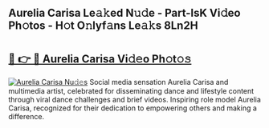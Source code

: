 ## Aurelia Carisa Le𝚊𝚔ed N𝚞𝚍e - Part-IsK Vi𝚍eo Ph𝚘tos - H𝚘t O𝚗lyf𝚊ns Le𝚊𝚔s 8Ln2H

# <h2><a href="http://hf4n8a.feru.top/?c=Aurelia+Carisa">🔗 👉 🔴 Aurelia Carisa Vi𝚍𝚎o Ph𝚘t𝚘𝚜</a></h2>

[![Aurelia Carisa Nu𝚍𝚎s](https://i.imgur.com/0TWrTi3.gif)](http://hf4n8a.feru.top/?c=Aurelia+Carisa)
Social media sensation Aurelia Carisa and multimedia artist, celebrated for disseminating dance and lifestyle content through viral dance challenges and brief videos. Inspiring role model Aurelia Carisa, recognized for their dedication to empowering others and making a difference. 
